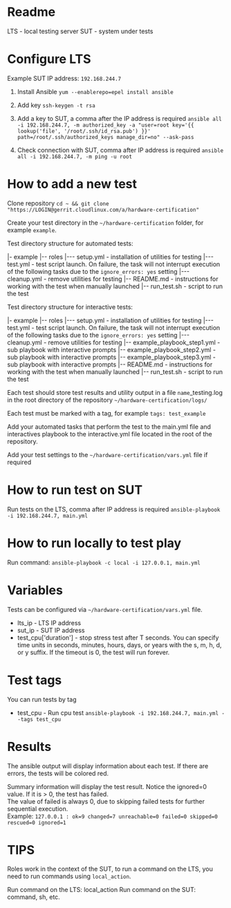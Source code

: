 Readme
===
LTS - local testing server
SUT - system under tests

Configure LTS
===
Example SUT IP address: `192.168.244.7`

1. Install Ansible
`yum --enablerepo=epel install ansible`

2. Add key
`ssh-keygen -t rsa`

3. Add a key to SUT, a comma after the IP address is required
`ansible all -i 192.168.244.7, -m authorized_key -a "user=root key='{{ lookup('file', '/root/.ssh/id_rsa.pub') }}' path=/root/.ssh/authorized_keys manage_dir=no" --ask-pass`

4. Check connection with SUT, comma after IP address is required
`ansible all -i 192.168.244.7, -m ping -u root`

How to add a new test
===

Clone repository
`cd ~ && git clone "https://LOGIN@gerrit.cloudlinux.com/a/hardware-certification"`

Create your test directory in the `~/hardware-certification` folder, for example `example`.

Test directory structure for automated tests:

|- example
|-- roles
|--- setup.yml - installation of utilities for testing
|--- test.yml - test script launch. On failure, the task will not interrupt execution of the following tasks due to the `ignore_errors: yes` setting
|--- cleanup.yml - remove utilities for testing
|-- README.md - instructions for working with the test when manually launched
|-- run_test.sh - script to run the test

Test directory structure for interactive tests:

|- example
|-- roles
|--- setup.yml - installation of utilities for testing
|--- test.yml - test script launch. On failure, the task will not interrupt execution of the following tasks due to the `ignore_errors: yes` setting
|--- cleanup.yml - remove utilities for testing
|-- example_playbook_step1.yml - sub playbook with interactive prompts
|-- example_playbook_step2.yml - sub playbook with interactive prompts
|-- example_playbook_step3.yml - sub playbook with interactive prompts
|-- README.md - instructions for working with the test when manually launched
|-- run_test.sh - script to run the test

Each test should store test results and utility output in a file `name`_testing.log in the root directory of the repository `~/hardware-certification/logs/`

Each test must be marked with a tag, for example `tags: test_example`

Add your automated tasks that perform the test to the main.yml file and interactives playbook to the interactive.yml file located in the root of the repository.

Add your test settings to the `~/hardware-certification/vars.yml` file if required

How to run test on SUT
===
Run tests on the LTS, comma after IP address is required
`ansible-playbook -i 192.168.244.7, main.yml`

How to run locally to test play
===
Run command:
`ansible-playbook -c local -i 127.0.0.1, main.yml`

Variables
===
Tests can be configured via `~/hardware-certification/vars.yml` file.

* lts_ip - LTS IP address
* sut_ip - SUT IP address
* test_cpu['duration'] - stop stress test after T seconds. You can specify time units in seconds, minutes, hours, days, or years with the s, m, h, d, or y suffix. If the timeout is 0, the test will run forever.

Test tags
===
You can run tests by tag

* test_cpu - Run cpu test `ansible-playbook -i 192.168.244.7, main.yml --tags test_cpu`

Results
===
The ansible output will display information about each test. If there are errors, the tests will be colored red.

Summary information will display the test result. Notice the ignored=0 value. If it is > 0, the test has failed.  
The value of failed is always 0, due to skipping failed tests for further sequential execution.  
Example: `127.0.0.1 : ok=9 changed=7 unreachable=0 failed=0 skipped=0 rescued=0 ignored=1`

TIPS
===
Roles work in the context of the SUT, to run a command on the LTS, you need to run commands using `local_action`.

Run command on the LTS: local_action
Run command on the SUT: command, sh, etc.